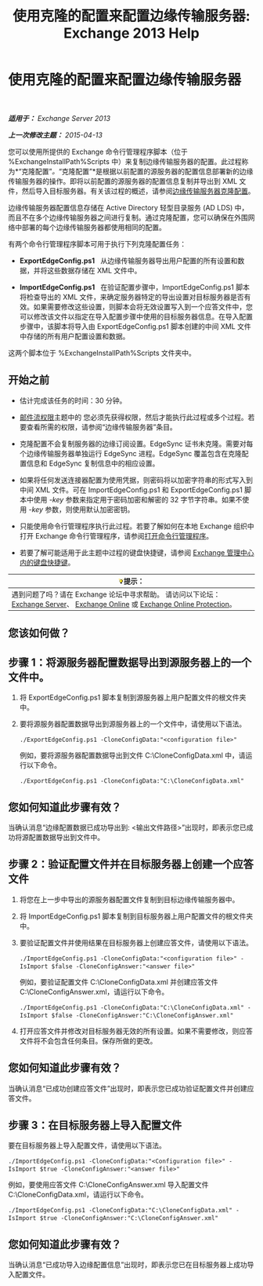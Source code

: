 ﻿---
title: '使用克隆的配置来配置边缘传输服务器: Exchange 2013 Help'
TOCTitle: 使用克隆的配置来配置边缘传输服务器
ms:assetid: 0bbc83e3-e5e8-4480-a8a6-15f035360856
ms:mtpsurl: https://technet.microsoft.com/zh-cn/library/Aa996008(v=EXCHG.150)
ms:contentKeyID: 61183385
ms.date: 01/11/2018
mtps_version: v=EXCHG.150
ms.translationtype: HT
---

# 使用克隆的配置来配置边缘传输服务器

 

_**适用于：** Exchange Server 2013_

_**上一次修改主题：** 2015-04-13_

您可以使用所提供的 Exchange 命令行管理程序脚本（位于 %ExchangeInstallPath%Scripts 中）来复制边缘传输服务器的配置。此过程称为*“克隆配置”*。*“克隆配置”*是根据以前配置的源服务器的配置信息部署新的边缘传输服务器的操作。即将以前配置的源服务器的配置信息复制并导出到 XML 文件，然后导入目标服务器。有关该过程的概述，请参阅[边缘传输服务器克隆配置](edge-transport-server-cloned-configuration-exchange-2013-help.md)。

边缘传输服务器配置信息存储在 Active Directory 轻型目录服务 (AD LDS) 中，而且不在多个边缘传输服务器之间进行复制。通过克隆配置，您可以确保在外围网络中部署的每个边缘传输服务器都使用相同的配置。

有两个命令行管理程序脚本可用于执行下列克隆配置任务：

  - **ExportEdgeConfig.ps1**   从边缘传输服务器导出用户配置的所有设置和数据，并将这些数据存储在 XML 文件中。

  - **ImportEdgeConfig.ps1**   在验证配置步骤中，ImportEdgeConfig.ps1 脚本将检查导出的 XML 文件，来确定服务器特定的导出设置对目标服务器是否有效。如果需要修改这些设置，则脚本会将无效设置写入到一个应答文件中，您可以修改该文件以指定在导入配置步骤中使用的目标服务器信息。在导入配置步骤中，该脚本将导入由 ExportEdgeConfig.ps1 脚本创建的中间 XML 文件中存储的所有用户配置设置和数据。

这两个脚本位于 %ExchangeInstallPath%Scripts 文件夹中。

## 开始之前

  - 估计完成该任务的时间：30 分钟。

  - [邮件流权限](mail-flow-permissions-exchange-2013-help.md)主题中的 您必须先获得权限，然后才能执行此过程或多个过程。若要查看所需的权限，请参阅“边缘传输服务器”条目。

  - 克隆配置不会复制服务器的边缘订阅设置。EdgeSync 证书未克隆。需要对每个边缘传输服务器单独运行 EdgeSync 进程。EdgeSync 覆盖包含在克隆配置信息和 EdgeSync 复制信息中的相应设置。

  - 如果将任何发送连接器配置为使用凭据，则密码将以加密字符串的形式写入到中间 XML 文件。可在 ImportEdgeConfig.ps1 和 ExportEdgeConfig.ps1 脚本中使用 *-key* 参数来指定用于密码加密和解密的 32 字节字符串。如果不使用 *-key* 参数，则使用默认加密密钥。

  - 只能使用命令行管理程序执行此过程。若要了解如何在本地 Exchange 组织中打开 Exchange 命令行管理程序，请参阅[打开命令行管理程序](https://technet.microsoft.com/zh-cn/library/dd638134\(v=exchg.150\))。

  - 若要了解可能适用于此主题中过程的键盘快捷键，请参阅 [Exchange 管理中心内的键盘快捷键](keyboard-shortcuts-in-the-exchange-admin-center-exchange-online-protection-help.md)。

<table>
<thead>
<tr class="header">
<th><img src="images/Bb124558.tip(EXCHG.150).gif" title="提示" alt="提示" />提示：</th>
</tr>
</thead>
<tbody>
<tr class="odd">
<td>遇到问题了吗？请在 Exchange 论坛中寻求帮助。 请访问以下论坛：<a href="https://go.microsoft.com/fwlink/p/?linkid=60612">Exchange Server</a>、 <a href="https://go.microsoft.com/fwlink/p/?linkid=267542">Exchange Online</a> 或 <a href="https://go.microsoft.com/fwlink/p/?linkid=285351">Exchange Online Protection</a>。</td>
</tr>
</tbody>
</table>


## 您该如何做？

## 步骤 1：将源服务器配置数据导出到源服务器上的一个文件中。

1.  将 ExportEdgeConfig.ps1 脚本复制到源服务器上用户配置文件的根文件夹中。

2.  要将源服务器配置数据导出到源服务器上的一个文件中，请使用以下语法。
    
        ./ExportEdgeConfig.ps1 -CloneConfigData:"<configuration file>"
    
    例如，要将源服务器配置数据导出到文件 C:\\CloneConfigData.xml 中，请运行以下命令。
    
        ./ExportEdgeConfig.ps1 -CloneConfigData:"C:\CloneConfigData.xml"

## 您如何知道此步骤有效？

当确认消息“边缘配置数据已成功导出到: \<输出文件路径\>”出现时，即表示您已成功将源配置数据导出到文件中。

## 步骤 2：验证配置文件并在目标服务器上创建一个应答文件

1.  将您在上一步中导出的源服务器配置文件复制到目标边缘传输服务器中。

2.  将 ImportEdgeConfig.ps1 脚本复制到目标服务器上用户配置文件的根文件夹中。

3.  要验证配置文件并使用结果在目标服务器上创建应答文件，请使用以下语法。
    
        ./ImportEdgeConfig.ps1 -CloneConfigData:"<configuration file>" -IsImport $false -CloneConfigAnswer:"<answer file>"
    
    例如，要验证配置文件 C:\\CloneConfigData.xml 并创建应答文件 C:\\CloneConfigAnswer.xml，请运行以下命令。
    
        ./ImportEdgeConfig.ps1 -CloneConfigData:"C:\CloneConfigData.xml" -IsImport $false -CloneConfigAnswer:"C:\CloneConfigAnswer.xml"

4.  打开应答文件并修改对目标服务器无效的所有设置。如果不需要修改，则应答文件将不会包含任何条目。保存所做的更改。

## 您如何知道此步骤有效？

当确认消息“已成功创建应答文件”出现时，即表示您已成功验证配置文件并创建应答文件。

## 步骤 3：在目标服务器上导入配置文件

要在目标服务器上导入配置文件，请使用以下语法。

    ./ImportEdgeConfig.ps1 -CloneConfigData:"<Configuration file>" -IsImport $true -CloneConfigAnswer:"<answer file>"

例如，要使用应答文件 C:\\CloneConfigAnswer.xml 导入配置文件 C:\\CloneConfigData.xml，请运行以下命令。

    ./ImportEdgeConfig.ps1 -CloneConfigData:"C:\CloneConfigData.xml" -IsImport $true -CloneConfigAnswer:"C:\CloneConfigAnswer.xml"

## 您如何知道此步骤有效？

当确认消息“已成功导入边缘配置信息”出现时，即表示您已在目标服务器上成功导入配置文件。

